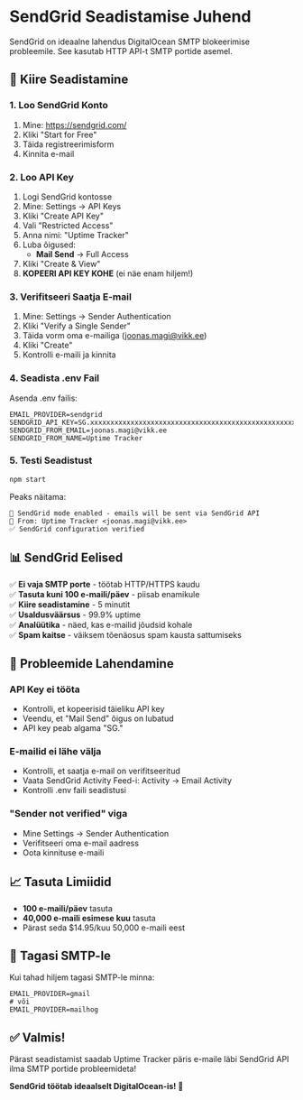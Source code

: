 # SendGrid Seadistamise Juhend

SendGrid on ideaalne lahendus DigitalOcean SMTP blokeerimise probleemile. See kasutab HTTP API-t SMTP portide asemel.

## 🚀 Kiire Seadistamine

### 1. Loo SendGrid Konto
1. Mine: https://sendgrid.com/
2. Kliki "Start for Free"
3. Täida registreerimisform
4. Kinnita e-mail

### 2. Loo API Key
1. Logi SendGrid kontosse
2. Mine: Settings → API Keys
3. Kliki "Create API Key"
4. Vali "Restricted Access"
5. Anna nimi: "Uptime Tracker"
6. Luba õigused:
   - **Mail Send** → Full Access
7. Kliki "Create & View"
8. **KOPEERI API KEY KOHE** (ei näe enam hiljem!)

### 3. Verifitseeri Saatja E-mail
1. Mine: Settings → Sender Authentication
2. Kliki "Verify a Single Sender"
3. Täida vorm oma e-mailiga (joonas.magi@vikk.ee)
4. Kliki "Create"
5. Kontrolli e-maili ja kinnita

### 4. Seadista .env Fail
Asenda .env failis:
```env
EMAIL_PROVIDER=sendgrid
SENDGRID_API_KEY=SG.xxxxxxxxxxxxxxxxxxxxxxxxxxxxxxxxxxxxxxxxxxxxxxxxxxxxxxxxxxxxxxxxxx
SENDGRID_FROM_EMAIL=joonas.magi@vikk.ee
SENDGRID_FROM_NAME=Uptime Tracker
```

### 5. Testi Seadistust
```bash
npm start
```

Peaks näitama:
```
📧 SendGrid mode enabled - emails will be sent via SendGrid API
📧 From: Uptime Tracker <joonas.magi@vikk.ee>
✅ SendGrid configuration verified
```

## 📊 SendGrid Eelised

✅ **Ei vaja SMTP porte** - töötab HTTP/HTTPS kaudu  
✅ **Tasuta kuni 100 e-maili/päev** - piisab enamikule  
✅ **Kiire seadistamine** - 5 minutit  
✅ **Usaldusväärsus** - 99.9% uptime  
✅ **Analüütika** - näed, kas e-mailid jõudsid kohale  
✅ **Spam kaitse** - väiksem tõenäosus spam kausta sattumiseks  

## 🔧 Probleemide Lahendamine

### API Key ei tööta
- Kontrolli, et kopeerisid täieliku API key
- Veendu, et "Mail Send" õigus on lubatud
- API key peab algama "SG."

### E-mailid ei lähe välja
- Kontrolli, et saatja e-mail on verifitseeritud
- Vaata SendGrid Activity Feed-i: Activity → Email Activity
- Kontrolli .env faili seadistusi

### "Sender not verified" viga
- Mine Settings → Sender Authentication
- Verifitseeri oma e-mail aadress
- Oota kinnituse e-maili

## 📈 Tasuta Limiidid

- **100 e-maili/päev** tasuta
- **40,000 e-maili esimese kuu** tasuta
- Pärast seda $14.95/kuu 50,000 e-maili eest

## 🔄 Tagasi SMTP-le

Kui tahad hiljem tagasi SMTP-le minna:
```env
EMAIL_PROVIDER=gmail
# või
EMAIL_PROVIDER=mailhog
```

## ✅ Valmis!

Pärast seadistamist saadab Uptime Tracker päris e-maile läbi SendGrid API ilma SMTP portide probleemideta!

**SendGrid töötab ideaalselt DigitalOcean-is! 🎉**
